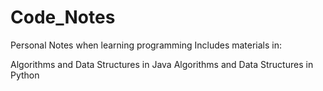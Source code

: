 # Code_Notes
Personal Notes when learning programming
Includes materials in:

Algorithms and Data Structures in Java
Algorithms and Data Structures in Python

